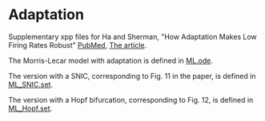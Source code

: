 # Adaptation
Supplementary xpp files for Ha and Sherman, "How Adaptation Makes Low Firing Rates Robust" [PubMed](https://pubmed.ncbi.nlm.nih.gov/28647913), [The article](https://mathematical-neuroscience.springeropen.com/articles/10.1186/s13408-017-0047-3).

The Morris-Lecar model with adaptation is defined in [ML.ode](./ML.ode).

The version with a SNIC, corresponding to Fig. 11 in the paper, is defined in [ML_SNIC.set](./ML_SNIC.set). 

The version with a Hopf bifurcation, corresponding to Fig. 12, is defined in [ML_Hopf.set](./ML_Hopf.set).
